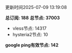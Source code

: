 更新时间2025-07-09 13:19:08

**总订阅: 188**
**总节点: 37003**
- vless节点: 14317
- hysteria2节点: 10

**google ping有效节点: 142**

